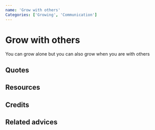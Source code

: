 ```yaml
---
name: 'Grow with others'
Categories: ['Growing', 'Communication']
---
```

# Grow with others

You can grow alone but you can also grow when you are with others

## Quotes

## Resources

## Credits

## Related advices


